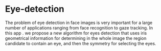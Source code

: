 # Eye-detection
The problem of eye detection in face images is very important for a large number of applications ranging from face recognition to gaze tracking.
In this app . we propose a new algorithm for eyes detection that uses iris geometrical information for determining in the whole image 
the region candidate to contain an eye, and then the symmetry for selecting the eyes.
